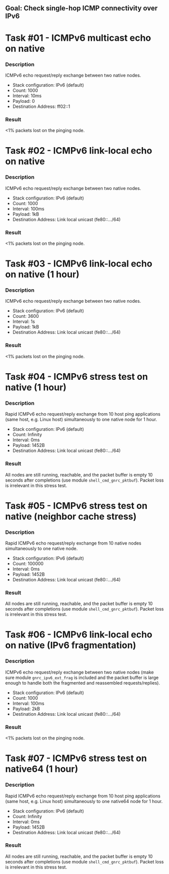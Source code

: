 ## Goal: Check single-hop ICMP connectivity over IPv6

Task #01 - ICMPv6 multicast echo on native
==========================================
### Description

ICMPv6 echo request/reply exchange between two native nodes.
* Stack configuration: IPv6 (default)
* Count:                  1000
* Interval:               10ms
* Payload:                0
* Destination Address:    ff02::1

### Result

<1% packets lost on the pinging node.

Task #02 - ICMPv6 link-local echo on native
===========================================
### Description

ICMPv6 echo request/reply exchange between two native nodes.
* Stack configuration: IPv6 (default)
* Count:                  1000
* Interval:               100ms
* Payload:                1kB
* Destination Address:    Link local unicast (fe80::.../64)

### Result

<1% packets lost on the pinging node.

Task #03 - ICMPv6 link-local echo on native (1 hour)
====================================================
### Description

ICMPv6 echo request/reply exchange between two native nodes.
* Stack configuration: IPv6 (default)
* Count:                  3600
* Interval:               1s
* Payload:                1kB
* Destination Address:    Link local unicast (fe80::.../64)

### Result

<1% packets lost on the pinging node.

Task #04 - ICMPv6 stress test on native (1 hour)
================================================
### Description

Rapid ICMPv6 echo request/reply exchange from 10 host ping applications (same
host, e.g. Linux host) simultaneously to one native node for 1 hour.
* Stack configuration: IPv6 (default)
* Count:                  Infinity
* Interval:               0ms
* Payload:                1452B
* Destination Address:    Link local unicast (fe80::.../64)

### Result

All nodes are still running, reachable, and the packet buffer is empty 10
seconds after completions (use module `shell_cmd_gnrc_pktbuf`).
Packet loss is irrelevant in this stress test.

Task #05 - ICMPv6 stress test on native (neighbor cache stress)
===============================================================
### Description

Rapid ICMPv6 echo request/reply exchange from 10 native nodes simultaneously to
one native node.
* Stack configuration: IPv6 (default)
* Count:                  100000
* Interval:               0ms
* Payload:                1452B
* Destination Address:    Link local unicast (fe80::.../64)

### Result

All nodes are still running, reachable, and the packet buffer is empty 10
seconds after completions (use module `shell_cmd_gnrc_pktbuf`).
Packet loss is irrelevant in this stress test.

Task #06 - ICMPv6 link-local echo on native (IPv6 fragmentation)
================================================================
### Description

ICMPv6 echo request/reply exchange between two native nodes (make sure module
`gnrc_ipv6_ext_frag` is included and the packet buffer is large enough to handle
both the fragmented and reassembled requests/replies).
* Stack configuration: IPv6 (default)
* Count:                  1000
* Interval:               100ms
* Payload:                2kB
* Destination Address:    Link local unicast (fe80::.../64)

### Result

<1% packets lost on the pinging node.

Task #07 - ICMPv6 stress test on native64 (1 hour)
================================================
### Description

Rapid ICMPv6 echo request/reply exchange from 10 host ping applications (same
host, e.g. Linux host) simultaneously to one native64 node for 1 hour.
* Stack configuration: IPv6 (default)
* Count:                  Infinity
* Interval:               0ms
* Payload:                1452B
* Destination Address:    Link local unicast (fe80::.../64)

### Result

All nodes are still running, reachable, and the packet buffer is empty 10
seconds after completions (use module `shell_cmd_gnrc_pktbuf`).
Packet loss is irrelevant in this stress test.
